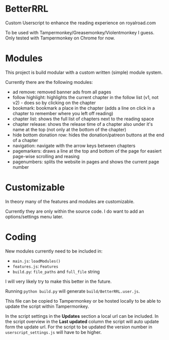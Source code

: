 # BetterRRL
Custom Userscript to enhance the reading experience on royalroad.com

To be used with Tampermonkey/Greasemonkey/Violentmonkey I guess.
Only tested with Tampermonkey on Chrome for now.

# Modules
This project is build modular with a custom written (simple) module system.

Currently there are the following modules:

- ad remove: removed banner ads from all pages
- follow highlight: highlights the current chapter in the follow list (v1, not v2) - does so by clicking on the chapter
- bookmark: bookmark a place in the chapter (adds a line on click in a chapter to remember where you left off reading)
- chapter list: shows the full list of chapters next to the reading space
- chapter release: shows the release time of a chapter also under it's name at the top (not only at the bottom of the chapter)
- hide bottom donation row: hides the donation/patreon buttons at the end of a chapter
- navigation: navigate with the arrow keys between chapters
- pagemarkers: draws a line at the top and bottom of the page for easiert page-wise scrolling and reasing
- pagenumbers: splits the website in pages and shows the current page number

# Customizable
In theory many of the features and modules are customizable.

Currently they are only within the source code.
I do want to add an options/settings menu later.

# Coding
New modules currently need to be included in:
- `main.js`: `loadModules()`
- `features.js`: `Features`
- `build.py`: `file_paths` and `full_file` string

I will very likely try to make this better in the future.

Running `python build.py` will generate `build/BetterRRL.user.js`.

This file can be copied to Tampermonkey or be hosted locally to be able to update the script within Tampermonkey.

In the script settings in the **Updates** section a local url can be included.
In the script overview in the **Last updated** column the script will auto update form the update url.
For the script to be updated the version number in `userscript_settings.js` will have to be higher.